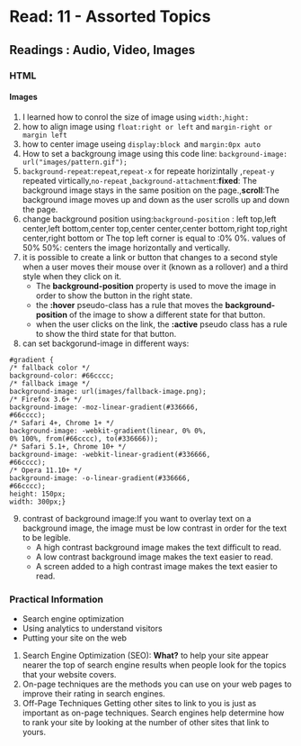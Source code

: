 # Read: 11 - Assorted Topics
## Readings : Audio, Video, Images
### HTML
#### Images
1. I learned how to conrol the size of image using `width:`,`hight:`
2. how to align image using `float:right or left` and `margin-right or margin left`
3. how to center image useing  `display:block `and `margin:0px auto`
4. How to set a backgroung image using this code line: `background-image: url("images/pattern.gif");`
5. `background-repeat`:`repeat`,`repeat-x` for repeate horizintally ,`repeat-y `repeated virtically,`no-repeat` ,`background-attachment`:**fixed**: The background image stays in the same position on the page.,**scroll**:The background image moves up and down as the user scrolls up and down the page.
6. change background position using:`background-position` : left top,left center,left bottom,center top,center center,center bottom,right top,right center,right bottom or The top left corner is equal to :0% 0%. values of 50% 50%: centers the image horizontally and vertically.
7. it is possible to create a link or button that changes to a second style when a user moves their mouse over it (known as a rollover) and a third style when they click on it.
    + The **background-position** property is used to move the image in order to show the button in the right state.
    + the **:hover** pseudo-class has a rule that moves the **background-position** of the image to show a different state for that button.
    + when the user clicks on the link, the **:active** pseudo class has a rule to show the third state for that button.
8. can set backgorund-image in different ways: 
```
#gradient {
/* fallback color */
background-color: #66cccc;
/* fallback image */
background-image: url(images/fallback-image.png);
/* Firefox 3.6+ */
background-image: -moz-linear-gradient(#336666,
#66cccc);
/* Safari 4+, Chrome 1+ */
background-image: -webkit-gradient(linear, 0% 0%,
0% 100%, from(#66cccc), to(#336666));
/* Safari 5.1+, Chrome 10+ */
background-image: -webkit-linear-gradient(#336666,
#66cccc);
/* Opera 11.10+ */
background-image: -o-linear-gradient(#336666,
#66cccc);
height: 150px;
width: 300px;}
```
9. contrast of background image:If you want to overlay text on a background image, the image must be low contrast in order for the text to be legible.
   + A high contrast background image makes the text difficult to read.
   + A low contrast background image makes the text easier to read.
   + A screen added to a high contrast image makes the text easier to read.
### Practical Information
+ Search engine optimization
+ Using analytics to understand visitors
+ Putting your site on the web
1. Search Engine Optimization (SEO): **What?** to help your site appear nearer the top of search engine results when people look for the topics that your website covers.
2. On-page techniques are the methods you can use on your web pages to improve their rating in search engines.
3. Off-Page Techniques Getting other sites to link to you is just as important as on-page techniques. Search engines help determine how to rank your site by looking at the number of other sites that link to yours.

 

